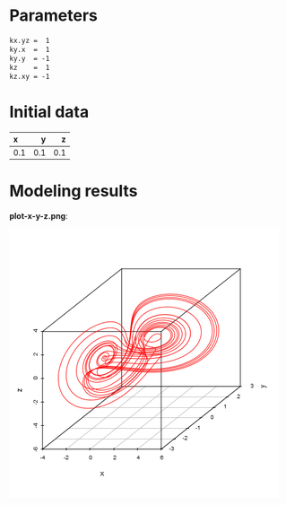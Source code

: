 # Parameters #
	kx.yz =  1
	ky.x  =  1
	ky.y  = -1
	kz    =  1
	kz.xy = -1

# Initial data #
|x    |    y|    z|
|:----|----:|----:|
|0.1  |  0.1|  0.1|




# Modeling results #
**plot-x-y-z.png**:

![plot-x-y-z.png](plot-x-y-z.png)

